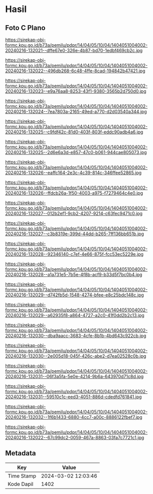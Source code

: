 # Hasil

## Foto C Plano

https://sirekap-obj-formc.kpu.go.id/b73a/pemilu/pdpr/14/04/05/10/04/1404051004002-20240216-132021--dffe67e0-326e-4b87-bd70-1edbf469cb2c.jpg

https://sirekap-obj-formc.kpu.go.id/b73a/pemilu/pdpr/14/04/05/10/04/1404051004002-20240216-132022--496db268-6c48-4ffe-8cad-194842b47421.jpg

https://sirekap-obj-formc.kpu.go.id/b73a/pemilu/pdpr/14/04/05/10/04/1404051004002-20240216-132023--e9a76aa8-8253-43f1-9380-3565b2d750d0.jpg

https://sirekap-obj-formc.kpu.go.id/b73a/pemilu/pdpr/14/04/05/10/04/1404051004002-20240216-132024--7ea7803a-2165-49ed-a770-d2d03540a344.jpg

https://sirekap-obj-formc.kpu.go.id/b73a/pemilu/pdpr/14/04/05/10/04/1404051004002-20240216-132025--c9fdf42c-81d0-403f-803f-eddc90adb4a6.jpg

https://sirekap-obj-formc.kpu.go.id/b73a/pemilu/pdpr/14/04/05/10/04/1404051004002-20240216-132025--2d6e6a3d-e857-47c0-b061-944cae805073.jpg

https://sirekap-obj-formc.kpu.go.id/b73a/pemilu/pdpr/14/04/05/10/04/1404051004002-20240216-132026--eaffc164-2e3c-4c39-814c-346ffee52865.jpg

https://sirekap-obj-formc.kpu.go.id/b73a/pemilu/pdpr/14/04/05/10/04/1404051004002-20240216-132026--ffdcb26a-1f50-4003-a975-f7279464c4e0.jpg

https://sirekap-obj-formc.kpu.go.id/b73a/pemilu/pdpr/14/04/05/10/04/1404051004002-20240216-132027--012b2ef1-9cb2-4207-9214-c63fec9471c0.jpg

https://sirekap-obj-formc.kpu.go.id/b73a/pemilu/pdpr/14/04/05/10/04/1404051004002-20240216-132027--c3b8319e-399d-44dd-b265-7ff136bb651b.jpg

https://sirekap-obj-formc.kpu.go.id/b73a/pemilu/pdpr/14/04/05/10/04/1404051004002-20240216-132028--92346140-c7ef-4e66-875f-fcc53ec5229e.jpg

https://sirekap-obj-formc.kpu.go.id/b73a/pemilu/pdpr/14/04/05/10/04/1404051004002-20240216-132028--a1a731e5-7b5e-4f8b-acf9-b33d5f7bc0b4.jpg

https://sirekap-obj-formc.kpu.go.id/b73a/pemilu/pdpr/14/04/05/10/04/1404051004002-20240216-132029--d742fb5d-1548-4274-bfee-e8c25bdc148c.jpg

https://sirekap-obj-formc.kpu.go.id/b73a/pemilu/pdpr/14/04/05/10/04/1404051004002-20240216-132029--a62935f8-a864-4727-a2c0-41f0dd2b2c13.jpg

https://sirekap-obj-formc.kpu.go.id/b73a/pemilu/pdpr/14/04/05/10/04/1404051004002-20240216-132030--dba9aacc-3683-4cfe-8b1b-4bd643c922cb.jpg

https://sirekap-obj-formc.kpu.go.id/b73a/pemilu/pdpr/14/04/05/10/04/1404051004002-20240216-132030--2e005d18-045f-426c-abe2-d7ea02528c0b.jpg

https://sirekap-obj-formc.kpu.go.id/b73a/pemilu/pdpr/14/04/05/10/04/1404051004002-20240216-132031--06f3a5fa-5e0e-4214-9b6a-643970d71c8d.jpg

https://sirekap-obj-formc.kpu.go.id/b73a/pemilu/pdpr/14/04/05/10/04/1404051004002-20240216-132031--59510c1c-eed3-4051-886d-cdedfd761841.jpg

https://sirekap-obj-formc.kpu.go.id/b73a/pemilu/pdpr/14/04/05/10/04/1404051004002-20240216-132032--1f6b1433-6880-4cc7-a00c-8886122fbef7.jpg

https://sirekap-obj-formc.kpu.go.id/b73a/pemilu/pdpr/14/04/05/10/04/1404051004002-20240216-132022--67c99dc2-0059-467a-8863-03fa7c7721c1.jpg


## Metadata

| Key        | Value               |
| ---------- | ------------------- |
| Time Stamp | 2024-03-02 12:03:46 |
| Kode Dapil | 1402                |



